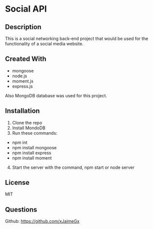 # Social API

## Description
This is a social networking back-end project that would be used for
the functionality of a social media website.

## Created With
* mongoose
* node.js
* moment.js
* express.js

Also MongoDB database was used for this project.

## Installation
1. Clone the repo
2. Install MondoDB
3. Run these commands:
  * npm int
  * npm install mongoose
  * npm install express
  * npm install moment
4. Start the server with the command, npm start or node server

## License
MIT

## Questions
Github: https://github.com/xJaimeGx
